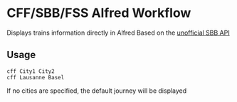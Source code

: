 # CFF/SBB/FSS Alfred Workflow

Displays trains information directly in Alfred
Based on the [unofficial SBB API](http://transport.opendata.ch)

## Usage 
    cff City1 City2
    cff Lausanne Basel   

If no cities are specified, the default journey will be displayed


